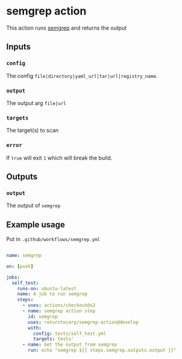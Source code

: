 # semgrep action

This action runs [semgrep](https://semgrep.dev) and returns the output

## Inputs

### `config`

The config `file|directory|yaml_url|tar|url|registry_name`.

### `output`

The output arg `file|url`

### `targets`

The target(s) to scan

### `error`

If `true` will exit `1` which will break the build.

## Outputs

### `output`

The output of `semgrep`

## Example usage

Put in `.github/workflows/semgrep.yml`

```yaml

name: semgrep

on: [push]

jobs:
  self_test:
    runs-on: ubuntu-latest
    name: A job to run semgrep
    steps:
      - uses: actions/checkout@v2
      - name: semgrep action step
        id: semgrep
        uses: returntocorp/semgrep-action@develop
        with:
          config: tests/self_test.yml
          targets: tests'
      - name: Get the output from semgrep
        run: echo "semgrep ${{ steps.semgrep.outputs.output }}"
```
